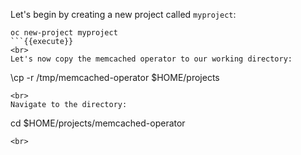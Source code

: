 Let's begin by creating a new project called `myproject`:

```
oc new-project myproject
```{{execute}}
<br>
Let's now copy the memcached operator to our working directory:

```
\cp -r /tmp/memcached-operator $HOME/projects
```{{execute}}
<br>
Navigate to the directory:

```
cd $HOME/projects/memcached-operator
```{{execute}}
<br>


